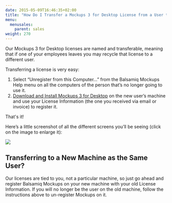 ```yaml
---
date: 2015-05-09T16:46:35+02:00
title: "How Do I Transfer a Mockups 3 for Desktop License from a User to Another?"
menu:
  menusales:
    parent: sales
weight: 270
---
```


Our Mockups 3 for Desktop licenses are named and transferable, meaning that if one of your employees leaves you may recycle that license to a different user.

Transferring a license is very easy:

1.  Select “Unregister from this Computer…” from the Balsamiq Mockups Help menu on all the computers of the person that’s no longer going to use it.
2.  [Download and Install Mockups 3 for Desktop](https://balsamiq.com/download) on the new user’s machine and use your License Information (the one you received via email or invoice) to register it.

That's it!

Here’s a little screenshot of all the different screens you’ll be seeing (click on the image to enlarge it):

[![](https://media.balsamiq.com/images/faq/registerunregister.jpg)](https://media.balsamiq.com/images/faq/registerunregister.jpg)

## Transferring to a New Machine as the Same User?

Our licenses are tied to you, not a particular machine, so just go ahead and register Balsamiq Mockups on your new machine with your old License Information. If you will no longer be the user on the old machine, follow the instructions above to un-register Mockups on it.